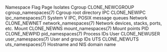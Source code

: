 Namespace Flag            Page                  Isolates
Cgroup    CLONE_NEWCGROUP cgroup_namespaces(7)  Cgroup root directory
IPC       CLONE_NEWIPC    ipc_namespaces(7)     System V IPC, POSIX message queues
Network   CLONE_NEWNET    network_namespaces(7) Network devices, stacks, ports, etc.
Mount     CLONE_NEWNS     mount_namespaces(7)   Mount points
PID       CLONE_NEWPID    pid_namespaces(7)     Process IDs
User      CLONE_NEWUSER   user_namespaces(7)    User and group IDs
UTS       CLONE_NEWUTS    uts_namespaces(7)     Hostname and NIS domain name